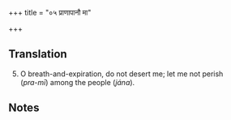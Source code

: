 +++
title = "०५ प्राणापानौ मा"

+++
## Translation
5. O breath-and-expiration, do not desert me; let me not perish  
(*pra-mī*) among the people (*jána*).

## Notes


